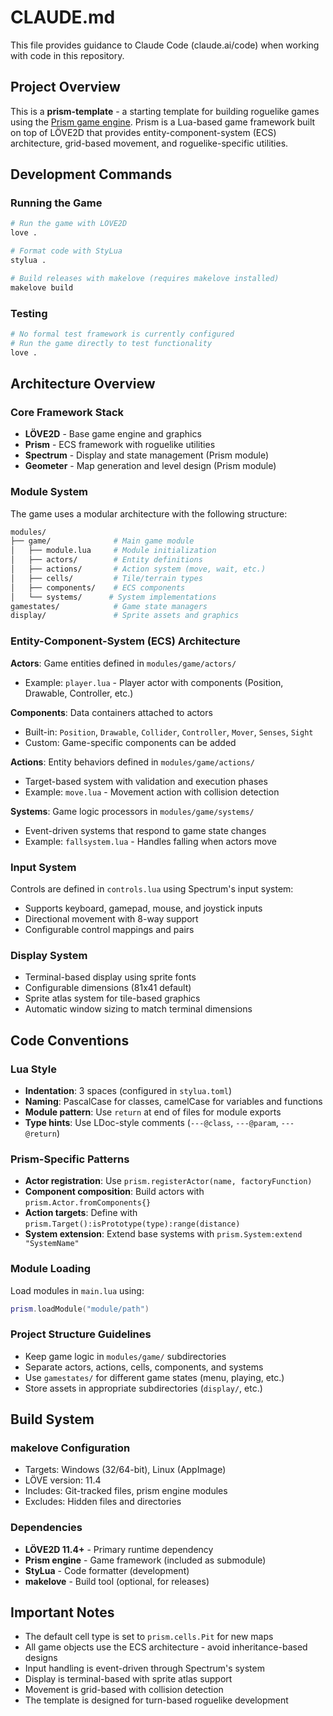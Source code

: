 # CLAUDE.md

This file provides guidance to Claude Code (claude.ai/code) when working with code in this repository.

## Project Overview

This is a **prism-template** - a starting template for building roguelike games using the [Prism game engine](https://github.com/PrismRL/prism). Prism is a Lua-based game framework built on top of LÖVE2D that provides entity-component-system (ECS) architecture, grid-based movement, and roguelike-specific utilities.

## Development Commands

### Running the Game

```bash
# Run the game with LÖVE2D
love .

# Format code with StyLua
stylua .

# Build releases with makelove (requires makelove installed)
makelove build
```

### Testing

```bash
# No formal test framework is currently configured
# Run the game directly to test functionality
love .
```

## Architecture Overview

### Core Framework Stack

- **LÖVE2D** - Base game engine and graphics
- **Prism** - ECS framework with roguelike utilities
- **Spectrum** - Display and state management (Prism module)
- **Geometer** - Map generation and level design (Prism module)

### Module System

The game uses a modular architecture with the following structure:

```bash
modules/
├── game/              # Main game module
│   ├── module.lua     # Module initialization
│   ├── actors/        # Entity definitions
│   ├── actions/       # Action system (move, wait, etc.)
│   ├── cells/         # Tile/terrain types
│   ├── components/    # ECS components
│   └── systems/      # System implementations
gamestates/            # Game state managers
display/               # Sprite assets and graphics
```

### Entity-Component-System (ECS) Architecture

**Actors**: Game entities defined in `modules/game/actors/`

- Example: `player.lua` - Player actor with components (Position, Drawable, Controller, etc.)

**Components**: Data containers attached to actors

- Built-in: `Position`, `Drawable`, `Collider`, `Controller`, `Mover`, `Senses`, `Sight`
- Custom: Game-specific components can be added

**Actions**: Entity behaviors defined in `modules/game/actions/`

- Target-based system with validation and execution phases
- Example: `move.lua` - Movement action with collision detection

**Systems**: Game logic processors in `modules/game/systems/`

- Event-driven systems that respond to game state changes
- Example: `fallsystem.lua` - Handles falling when actors move

### Input System

Controls are defined in `controls.lua` using Spectrum's input system:

- Supports keyboard, gamepad, mouse, and joystick inputs
- Directional movement with 8-way support
- Configurable control mappings and pairs

### Display System

- Terminal-based display using sprite fonts
- Configurable dimensions (81x41 default)
- Sprite atlas system for tile-based graphics
- Automatic window sizing to match terminal dimensions

## Code Conventions

### Lua Style

- **Indentation**: 3 spaces (configured in `stylua.toml`)
- **Naming**: PascalCase for classes, camelCase for variables and functions
- **Module pattern**: Use `return` at end of files for module exports
- **Type hints**: Use LDoc-style comments (`---@class`, `---@param`, `---@return`)

### Prism-Specific Patterns

- **Actor registration**: Use `prism.registerActor(name, factoryFunction)`
- **Component composition**: Build actors with `prism.Actor.fromComponents{}`
- **Action targets**: Define with `prism.Target():isPrototype(type):range(distance)`
- **System extension**: Extend base systems with `prism.System:extend "SystemName"`

### Module Loading

Load modules in `main.lua` using:

```lua
prism.loadModule("module/path")
```

### Project Structure Guidelines

- Keep game logic in `modules/game/` subdirectories
- Separate actors, actions, cells, components, and systems
- Use `gamestates/` for different game states (menu, playing, etc.)
- Store assets in appropriate subdirectories (`display/`, etc.)

## Build System

### makelove Configuration

- Targets: Windows (32/64-bit), Linux (AppImage)
- LÖVE version: 11.4
- Includes: Git-tracked files, prism engine modules
- Excludes: Hidden files and directories

### Dependencies

- **LÖVE2D 11.4+** - Primary runtime dependency
- **Prism engine** - Game framework (included as submodule)
- **StyLua** - Code formatter (development)
- **makelove** - Build tool (optional, for releases)

## Important Notes

- The default cell type is set to `prism.cells.Pit` for new maps
- All game objects use the ECS architecture - avoid inheritance-based designs
- Input handling is event-driven through Spectrum's system
- Display is terminal-based with sprite atlas support
- Movement is grid-based with collision detection
- The template is designed for turn-based roguelike development
